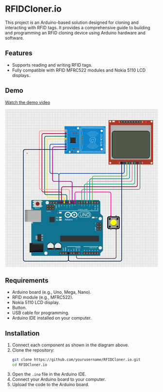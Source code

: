 # RFIDCloner.io

This project is an Arduino-based solution designed for cloning and interacting with RFID tags. It provides a comprehensive guide to building and programming an RFID cloning device using Arduino hardware and software.

## Features

- Supports reading and writing RFID tags.
- Fully compatible with RFID MFRC522 modules and Nokia 5110 LCD displays.

## Demo

[Watch the demo video](https://www.tiktok.com/@bloaon/video/7495078987660659975?is_from_webapp=1&sender_device=pc&web_id=7501624603162428944)

![RFID Cloner Diagram](diagram.png)

## Requirements

- Arduino board (e.g., Uno, Mega, Nano).
- RFID module (e.g., MFRC522).
- Nokia 5110 LCD display.
- Button.
- USB cable for programming.
- Arduino IDE installed on your computer.

## Installation

1. Connect each component as shown in the diagram above.
2. Clone the repository:
    ```bash
    git clone https://github.com/yourusername/RFIDCloner.io.git
    cd RFIDCloner.io
    ```
3. Open the `.ino` file in the Arduino IDE.
4. Connect your Arduino board to your computer.
5. Upload the code to the Arduino board.
